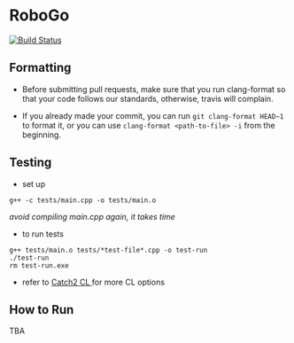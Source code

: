 # RoboGo

[![Build Status](https://travis-ci.com/Kareem-Emad/RoboGo.svg?token=ensmVBcwHV9ec6ob8Yqq&branch=master)](https://travis-ci.com/Kareem-Emad/RoboGo)

## Formatting

- Before submitting pull requests, make sure that you run clang-format so that
your code follows our standards, otherwise, travis will complain.

- If you already made your commit, you can run `git clang-format HEAD~1` to
format it, or you can use `clang-format <path-to-file> -i` from the beginning.

## Testing

- set up

```shell
g++ -c tests/main.cpp -o tests/main.o
```

*avoid compiling main.cpp again, it takes time*

- to run tests

```shell
g++ tests/main.o tests/*test-file*.cpp -o test-run 
./test-run
rm test-run.exe
```

- refer to [Catch2 CL ](https://github.com/catchorg/Catch2/blob/master/docs/command-line.md) for more CL options


## How to Run

TBA
